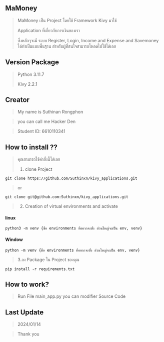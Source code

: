 ## MaMoney 
> MaMoney เป็น Project โดยใช้ Framework Kivy มาใช้
>
> Application ที่เกี่ยวกับการเงินของเรา
> 
> ซึ่งหลักๆจะมี ระบบ Register, Login, Income and Expense and Savemoney  
> ได้ทำเป็นแบบพื้นฐาน สำหรับผู้ที่สนใจสามารถโหลดไปใช้ได้เลย 

## Version Package

> Python 3.11.7
> 
> Kivy 2.2.1

## Creator
> My name is Suthinan Rongphon

> you can call me Hacker Den

> Student ID: 6610110341

## How to install ??
> คุณสามารถใช้คำสั่งนี้ได้เลย
>
> 1. clone Project
```
git clone https://github.com/Suthinxn/kivy_applications.git
```
>or
>
```
git clone git@github.com:Suthinxn/kivy_applications.git
```
>2. Creation of virtual environments and activate

#### linux
```
python3 -m venv {ชื่อ environments ที่อยากจะตั้ง ส่วนใหญ่จะเป็น env, venv}
```
#### Window
```
python -m venv {ชื่อ environments ที่อยากจะตั้ง ส่วนใหญ่จะเป็น env, venv}
```

>3.ลง Package ใน Project ของคุณ
```
pip install -r requirements.txt
```
## How to work?
>Run File main_app.py
you can modifier Source Code

## Last Update
> 2024/01/14


>Thank you 




